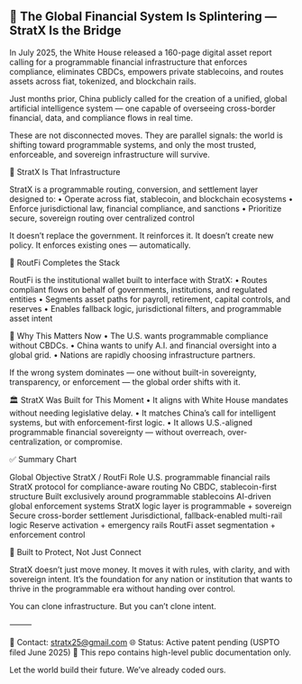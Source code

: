 ## 🧭 The Global Financial System Is Splintering — StratX Is the Bridge

In July 2025, the White House released a 160-page digital asset report calling for a programmable financial infrastructure that enforces compliance, eliminates CBDCs, empowers private stablecoins, and routes assets across fiat, tokenized, and blockchain rails.

Just months prior, China publicly called for the creation of a unified, global artificial intelligence system — one capable of overseeing cross-border financial, data, and compliance flows in real time.

These are not disconnected moves. They are parallel signals: the world is shifting toward programmable systems, and only the most trusted, enforceable, and sovereign infrastructure will survive.

🔐 StratX Is That Infrastructure

StratX is a programmable routing, conversion, and settlement layer designed to:
	•	Operate across fiat, stablecoin, and blockchain ecosystems
	•	Enforce jurisdictional law, financial compliance, and sanctions
	•	Prioritize secure, sovereign routing over centralized control

It doesn’t replace the government. It reinforces it.
It doesn’t create new policy. It enforces existing ones — automatically.

💼 RoutFi Completes the Stack

RoutFi is the institutional wallet built to interface with StratX:
	•	Routes compliant flows on behalf of governments, institutions, and regulated entities
	•	Segments asset paths for payroll, retirement, capital controls, and reserves
	•	Enables fallback logic, jurisdictional filters, and programmable asset intent

📍 Why This Matters Now
	•	The U.S. wants programmable compliance without CBDCs.
	•	China wants to unify A.I. and financial oversight into a global grid.
	•	Nations are rapidly choosing infrastructure partners.

If the wrong system dominates — one without built-in sovereignty, transparency, or enforcement — the global order shifts with it.

🏛️ StratX Was Built for This Moment
	•	It aligns with White House mandates without needing legislative delay.
	•	It matches China’s call for intelligent systems, but with enforcement-first logic.
	•	It allows U.S.-aligned programmable financial sovereignty — without overreach, over-centralization, or compromise.

✅ Summary Chart

Global Objective	StratX / RoutFi Role
U.S. programmable financial rails	StratX protocol for compliance-aware routing
No CBDC, stablecoin-first structure	Built exclusively around programmable stablecoins
AI-driven global enforcement systems	StratX logic layer is programmable + sovereign
Secure cross-border settlement	Jurisdictional, fallback-enabled multi-rail logic
Reserve activation + emergency rails	RoutFi asset segmentation + enforcement control

🚀 Built to Protect, Not Just Connect

StratX doesn’t just move money. It moves it with rules, with clarity, and with sovereign intent.
It’s the foundation for any nation or institution that wants to thrive in the programmable era without handing over control.

You can clone infrastructure. But you can’t clone intent.

⸻

📩 Contact: stratx25@gmail.com
🌐 Status: Active patent pending (USPTO filed June 2025)
🔗 This repo contains high-level public documentation only.

Let the world build their future. We’ve already coded ours.
